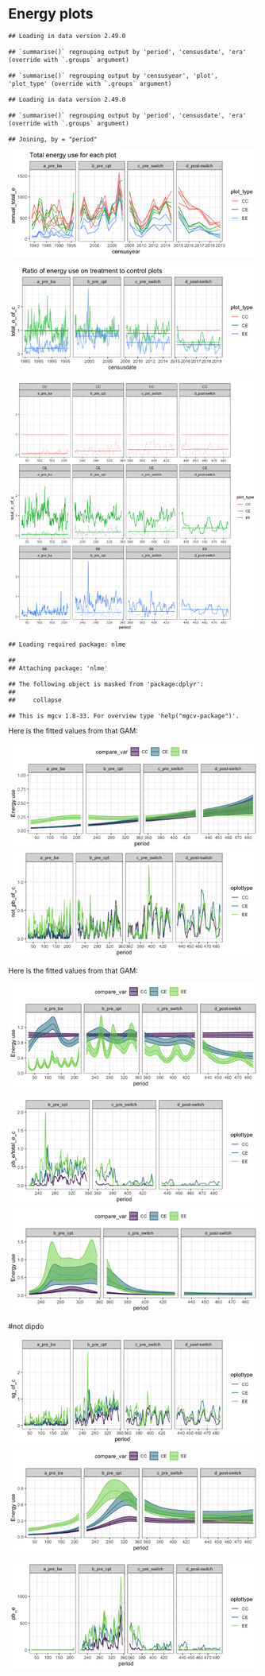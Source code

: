 Energy plots
================

    ## Loading in data version 2.49.0

    ## `summarise()` regrouping output by 'period', 'censusdate', 'era' (override with `.groups` argument)

    ## `summarise()` regrouping output by 'censusyear', 'plot', 'plot_type' (override with `.groups` argument)

    ## Loading in data version 2.49.0

    ## `summarise()` regrouping output by 'period', 'censusdate', 'era' (override with `.groups` argument)

    ## Joining, by = "period"

![](total_energy_files/figure-gfm/unnamed-chunk-2-1.png)<!-- -->

![](total_energy_files/figure-gfm/unnamed-chunk-3-1.png)<!-- -->

![](total_energy_files/figure-gfm/unnamed-chunk-4-1.png)<!-- -->

    ## Loading required package: nlme

    ## 
    ## Attaching package: 'nlme'

    ## The following object is masked from 'package:dplyr':
    ## 
    ##     collapse

    ## This is mgcv 1.8-33. For overview type 'help("mgcv-package")'.

Here is the fitted values from that GAM:

![](total_energy_files/figure-gfm/unnamed-chunk-6-1.png)<!-- -->![](total_energy_files/figure-gfm/unnamed-chunk-6-2.png)<!-- -->

Here is the fitted values from that GAM:

![](total_energy_files/figure-gfm/unnamed-chunk-8-1.png)<!-- -->

![](total_energy_files/figure-gfm/unnamed-chunk-9-1.png)<!-- -->![](total_energy_files/figure-gfm/unnamed-chunk-9-2.png)<!-- -->

\#not dipdo

![](total_energy_files/figure-gfm/unnamed-chunk-10-1.png)<!-- -->![](total_energy_files/figure-gfm/unnamed-chunk-10-2.png)<!-- -->

![](total_energy_files/figure-gfm/unnamed-chunk-11-1.png)<!-- -->
